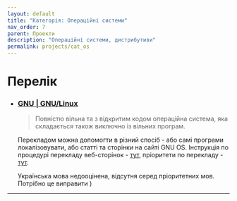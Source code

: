 ```yaml
---
layout: default
title: "Категорія: Операційні системи"
nav_order: 7
parent: Проекти
description: "Операційні системи, дистрибутиви"
permalink: projects/cat_os
---
```


# Перелік

- ### [GNU | GNU/Linux](https://www.gnu.org)
  > Повністю вільна та з відкритим кодом операційна система, яка складається також виключно із вільних програм.

  Перекладом можна допомогти в різний спосіб - або самі програми локалізовувати, або статті та сторінки на сайті GNU OS.
  Інструкція по процедурі перекладу веб-сторінок - [тут](https://www.gnu.org/server/standards/README.translations.html), пріоритети по перекладу - [тут](https://www.gnu.org/server/standards/translations/priorities.html).
  
  Українська мова недооцінена, відсутня серед пріоритетних мов. Потрібно це виправити )

---
